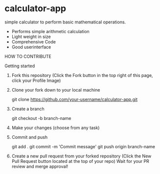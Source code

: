# calculator-app
simple calculator to perform basic mathematical operations.

<ul>
    <li>Performs simple arithmetic calculation</li>
    <li>Light weight in size</li>
    <li>Comprehensive Code</li>
    <li>Good userinterface</li>
</ul>

HOW TO CONTRIBUTE

Getting started

1. Fork this repository (Click the Fork button in the top right of this page, click your Profile Image)
2. Clone your fork down to your local machine

   git clone https://github.com/your-username/calculator-app.git
   
3. Create a branch

   git checkout -b branch-name
   
4. Make your changes (choose from any task)

5. Commit and push

   git add .
   git commit -m 'Commit message'
   git push origin branch-name
   
6. Create a new pull request from your forked repository (Click the New Pull Request button located at the top of your repo)
Wait for your PR review and merge approval!
